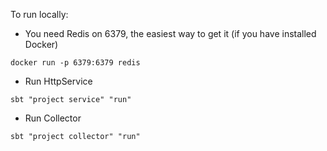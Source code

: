 To run locally:
* You need Redis on 6379, the easiest way to get it (if you have installed Docker)
```
docker run -p 6379:6379 redis
```
* Run HttpService 
```
sbt "project service" "run"
```
* Run Collector
```
sbt "project collector" "run"
```

